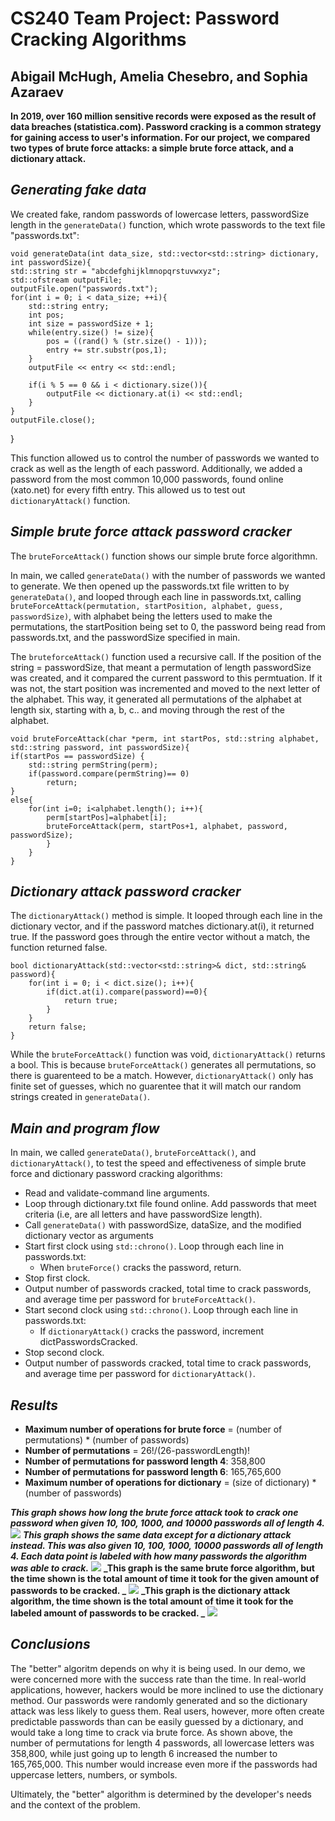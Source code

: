 # CS240 Team Project: Password Cracking Algorithms
## Abigail McHugh, Amelia Chesebro, and Sophia Azaraev

**In 2019, over 160 million sensitive records were exposed as the result of data breaches (statistica.com). Password cracking is a common strategy for gaining access to user's information.
For our project, we compared two types of brute force attacks: a simple brute force attack, and a
dictionary attack.**

## _Generating fake data_
We created fake, random passwords of lowercase letters, passwordSize length in the `generateData()` function, which wrote passwords to the text file "passwords.txt": 

	void generateData(int data_size, std::vector<std::string> dictionary, int passwordSize){
	std::string str = "abcdefghijklmnopqrstuvwxyz";
	std::ofstream outputFile;
	outputFile.open("passwords.txt");
	for(int i = 0; i < data_size; ++i){
		std::string entry;
		int pos;
		int size = passwordSize + 1;
		while(entry.size() != size){
			pos = ((rand() % (str.size() - 1)));
			entry += str.substr(pos,1);
		}
		outputFile << entry << std::endl;

		if(i % 5 == 0 && i < dictionary.size()){
			outputFile << dictionary.at(i) << std::endl;
		}
	}
	outputFile.close();
}

This function allowed us to control the number of passwords we wanted to crack as well as the length of each password. Additionally, we added a password from the most common 10,000 passwords, found online (xato.net) for every fifth entry. This allowed us to test out `dictionaryAttack()` function.

## _Simple brute force attack password cracker_
The `bruteForceAttack()` function shows our simple brute force algorithmn.

In main, we called `generateData()` with the number of passwords we wanted to generate. We then opened up the passwords.txt file written to by `generateData()`, and looped through each line in passwords.txt, calling `bruteForceAttack(permutation, startPosition, alphabet, guess, passwordSize)`, with alphabet being the letters used to make the permutations, the startPosition being set to 0, the password being read from passwords.txt, and the passwordSize specified in main.

The `bruteforceAttack()` function used a recursive call. If the position of the string = passwordSize, that meant a permutation of length passwordSize was created, and it compared the current password to this permtuation. If it was not, the start position was incremented and moved to the next letter of the alphabet. This way, it generated all permutations of the alphabet at length six, starting with a, b, c.. and moving through the rest of the alphabet.

	void bruteForceAttack(char *perm, int startPos, std::string alphabet, std::string password, int passwordSize){
	if(startPos == passwordSize) {
		std::string permString(perm);
		if(password.compare(permString)== 0)
			return;
	}
	else{
		for(int i=0; i<alphabet.length(); i++){
			perm[startPos]=alphabet[i];
			bruteForceAttack(perm, startPos+1, alphabet, password, passwordSize);
			}
		}	
	}

## _Dictionary attack password cracker_
The `dictionaryAttack()` method is simple. It looped through each line in the dictionary vector, and if the password matches dictionary.at(i), it returned true. If the password goes through the entire vector without a match, the function returned false.

	bool dictionaryAttack(std::vector<std::string>& dict, std::string& password){
		for(int i = 0; i < dict.size(); i++){
			if(dict.at(i).compare(password)==0){
				return true;
			}
		}
		return false;
	}

While the `bruteForceAttack()` function was void, `dictionaryAttack()` returns a bool. This is because `bruteForceAttack()` generates all permutations, so there is guarenteed to be a match. However, `dictionaryAttack()` only has finite set of guesses, which no guarentee that it will match our random strings created in `generateData()`. 

## _Main and program flow_
In main, we called `generateData()`, `bruteForceAttack()`, and `dictionaryAttack()`, to test the speed and effectiveness of simple brute force and dictionary password cracking algorithms:
- Read and validate-command line arguments.
- Loop through dictionary.txt file found online. Add passwords that meet criteria (i.e, are all letters and have passwordSize 	length).
- Call `generateData()` with passwordSize, dataSize, and the modified dictionary vector as arguments
- Start first clock using `std::chrono()`. Loop through each line in passwords.txt:
    - When `bruteForce()` cracks the password, return.
- Stop first clock.
- Output number of passwords cracked, total time to crack passwords, and average time per password for `bruteForceAttack()`.
- Start second clock using `std::chrono()`. Loop through each line in passwords.txt:
    - If `dictionaryAttack()` cracks the password, increment dictPasswordsCracked.
- Stop second clock.
- Output number of passwords cracked, total time to crack passwords, and average time per password for `dictionaryAttack()`.

## _Results_ 
- **Maximum number of operations for brute force** = (number of permutations) * (number of passwords)
- **Number of permutations** = 26!/(26-passwordLength)!
- **Number of permutations for password length 4**: 358,800
- **Number of permutations for password length 6**: 165,765,600
- **Maximum number of operations for dictionary** = (size of dictionary) * (number of passwords)

**_This graph shows how long the brute force attack took to crack one password when given 10, 100, 1000, and 10000 passwords all of length 4._**
![](images/Brute1.png)
**_This graph shows the same data except for a dictionary attack instead. This was also given 10, 100, 1000, 10000 passwords all of length 4. Each data point is labeled with how many passwords the algorithm was able to crack._**
![](images/Dic1.png)
**_This graph is the same brute force algorithm, but the time shown is the total amount of time it took for the given amount of passwords to be cracked. _**
![](images/Brute2.png)
**_This graph is the dictionary attack algorithm, the time shown is the total amount of time it took for the labeled amount of passwords to be cracked. _**
![](images/Dic2.png)

## _Conclusions_
The "better" algoritm depends on why it is being used. In our demo, we were concerned more with the success rate than the time. In real-world applications, however, hackers would be more inclined to use the dictionary method. Our passwords were randomly generated and so the dictionary attack was less likely to guess them. Real users, however, more often create predictable passwords than can be easily guessed by a dictionary, and would take a long time to crack via brute force. As shown above, the number of permutations for length 4 passwords, all lowercase letters was 358,800, while just going up to length 6 increased the number to 165,765,000. This number would increase even more if the passwords had uppercase letters, numbers, or symbols.

Ultimately, the "better" algorithm is determined by the developer's needs and the context of the problem. 
